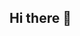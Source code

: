 ## Hi there 👋

<!--
**stephanieshong/stephanieshong** is a ✨ _special_ ✨ repository because its `README.md` (this file) appears on your GitHub profile.

Here are some ideas to get you started:

- 🔭 I’m currently working on FHIR resources to OMOP CDM transformation pipeline
- 🌱 I’m currently learning Survival Analysis
- 👯 I’m looking to collaborate on using Optimizing Enoxaparin Prophylaxis Dosing in ICU Patients with Brain Trauma Using LLM Guidance

Patients in the ICU with brain trauma present a unique challenge when adjusting standard enoxaparin prophylaxis dosing. These patients are at heightened risk for venous thromboembolism (VTE) due to immobility, endothelial injury, and hypercoagulability. However, they also face an elevated risk of intracranial bleeding, complicating prophylaxis decisions.

Clinical practice often delays pharmacologic prophylaxis, such as enoxaparin, until the risk of hemorrhage stabilizes. This stabilization period typically falls between 24 to 72 hours post-injury, guided by imaging findings and neurosurgical input.

For certain high-risk groups, such as older adults and patients with brain contusions, further caution is advised. In these cases, waiting beyond the standard timeframe may be recommended, depending on findings from MRI studies and the evolving clinical picture.

Leveraging Large Language Models (LLMs) can improve the precision of enoxaparin dosing adjustments by integrating real-time patient data, risk stratification models, and updated clinical guidelines. This approach can support clinicians in balancing the risks of VTE with the risk of intracranial bleeding, ultimately improving patient outcomes.
- 🤔 I’m looking for help with ...
- 💬 Ask me about ...
- 📫 How to reach me: shong59@jh.edu
- 😄 Pronouns: she/her/hers
- ⚡ Fun fact: Nominated and inducted as a Fellow of the American Medical Informatics Association (FAMIA) in 2022
-->
